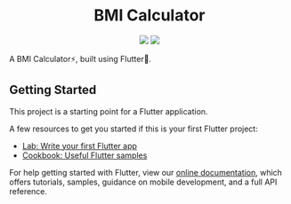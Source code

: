 <h1 align="center">
    BMI Calculator
</h1>
  <p align="center">
 <img src="https://img.shields.io/github/release/aibenStunner/bmi-calculator-flutter.svg" />
     <img src="https://img.shields.io/github/buildStatus/aibenStunner/bmi-calculator-flutter.svg" />
 </p>

A BMI Calculator:zap:,  built using Flutter:hammer:.

## Getting Started

This project is a starting point for a Flutter application.

A few resources to get you started if this is your first Flutter project:

- [Lab: Write your first Flutter app](https://flutter.dev/docs/get-started/codelab)
- [Cookbook: Useful Flutter samples](https://flutter.dev/docs/cookbook)

For help getting started with Flutter, view our
[online documentation](https://flutter.dev/docs), which offers tutorials,
samples, guidance on mobile development, and a full API reference.
